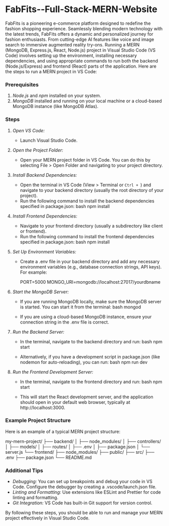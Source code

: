 # FabFits--Full-Stack-MERN-Website
FabFits is a pioneering e-commerce platform designed to redefine the fashion shopping experience. Seamlessly blending modern technology with the latest trends, FabFits offers a dynamic and personalized journey for fashion enthusiasts. From cutting-edge AI features like voice and image search to immersive augmented reality try-ons.
Running a MERN (MongoDB, Express.js, React, Node.js) project in Visual Studio Code (VS Code) involves setting up the environment, installing necessary dependencies, and using appropriate commands to run both the backend (Node.js/Express) and frontend (React) parts of the application. Here are the steps to run a MERN project in VS Code:

### Prerequisites
1. *Node.js* and *npm* installed on your system.
2. *MongoDB* installed and running on your local machine or a cloud-based MongoDB instance (like MongoDB Atlas).

### Steps

1. *Open VS Code:*
   - Launch Visual Studio Code.

2. *Open the Project Folder:*
   - Open your MERN project folder in VS Code. You can do this by selecting File > Open Folder and navigating to your project directory.

3. *Install Backend Dependencies:*
   - Open the terminal in VS Code (View > Terminal or `Ctrl + `) and navigate to your backend directory (usually the root directory of your project).
   - Run the following command to install the backend dependencies specified in package.json:
     bash
     npm install
     

4. *Install Frontend Dependencies:*
   - Navigate to your frontend directory (usually a subdirectory like client or frontend).
   - Run the following command to install the frontend dependencies specified in package.json:
     bash
     npm install
     

5. *Set Up Environment Variables:*
   - Create a .env file in your backend directory and add any necessary environment variables (e.g., database connection strings, API keys). For example:
     
     PORT=5000
     MONGO_URI=mongodb://localhost:27017/yourdbname
     

6. *Start the MongoDB Server:*
   - If you are running MongoDB locally, make sure the MongoDB server is started. You can start it from the terminal:
     bash
     mongod
     
   - If you are using a cloud-based MongoDB instance, ensure your connection string in the .env file is correct.

7. *Run the Backend Server:*
   - In the terminal, navigate to the backend directory and run:
     bash
     npm start
     
   - Alternatively, if you have a development script in package.json (like nodemon for auto-reloading), you can run:
     bash
     npm run dev
     

8. *Run the Frontend Development Server:*
   - In the terminal, navigate to the frontend directory and run:
     bash
     npm start
     
   - This will start the React development server, and the application should open in your default web browser, typically at http://localhost:3000.

### Example Project Structure
Here is an example of a typical MERN project structure:


my-mern-project/
├── backend/
│   ├── node_modules/
│   ├── controllers/
│   ├── models/
│   ├── routes/
│   ├── .env
│   ├── package.json
│   └── server.js
└── frontend/
    ├── node_modules/
    ├── public/
    ├── src/
    ├── .env
    ├── package.json
    └── README.md


### Additional Tips
- *Debugging:* You can set up breakpoints and debug your code in VS Code. Configure the debugger by creating a .vscode/launch.json file.
- *Linting and Formatting:* Use extensions like ESLint and Prettier for code linting and formatting.
- *Git Integration:* VS Code has built-in Git support for version control.

By following these steps, you should be able to run and manage your MERN project effectively in Visual Studio Code.
